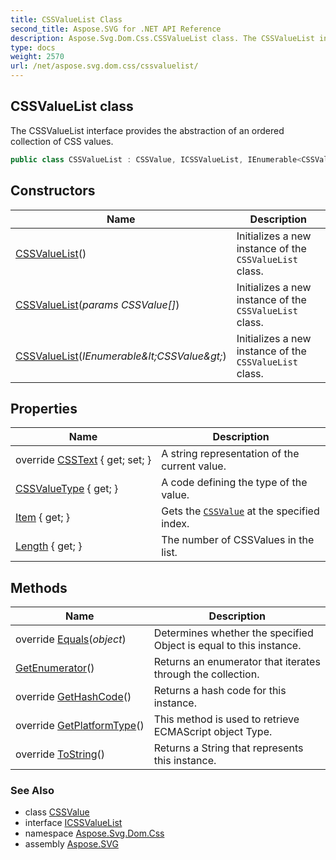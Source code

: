 ```yaml
---
title: CSSValueList Class
second_title: Aspose.SVG for .NET API Reference
description: Aspose.Svg.Dom.Css.CSSValueList class. The CSSValueList interface provides the abstraction of an ordered collection of CSS values
type: docs
weight: 2570
url: /net/aspose.svg.dom.css/cssvaluelist/
---
```

## CSSValueList class

The CSSValueList interface provides the abstraction of an ordered collection of CSS values.

```csharp
public class CSSValueList : CSSValue, ICSSValueList, IEnumerable<CSSValue>
```

## Constructors

| Name | Description |
| --- | --- |
| [CSSValueList](cssvaluelist/#constructor)() | Initializes a new instance of the `CSSValueList` class. |
| [CSSValueList](cssvaluelist/#constructor_1)(*params CSSValue[]*) | Initializes a new instance of the `CSSValueList` class. |
| [CSSValueList](cssvaluelist/#constructor_2)(*IEnumerable&amp;lt;CSSValue&amp;gt;*) | Initializes a new instance of the `CSSValueList` class. |

## Properties

| Name | Description |
| --- | --- |
| override [CSSText](../../aspose.svg.dom.css/cssvaluelist/csstext/) { get; set; } | A string representation of the current value. |
| [CSSValueType](../../aspose.svg.dom.css/cssvalue/cssvaluetype/) { get; } | A code defining the type of the value. |
| [Item](../../aspose.svg.dom.css/cssvaluelist/item/) { get; } | Gets the [`CSSValue`](../cssvalue/) at the specified index. |
| [Length](../../aspose.svg.dom.css/cssvaluelist/length/) { get; } | The number of CSSValues in the list. |

## Methods

| Name | Description |
| --- | --- |
| override [Equals](../../aspose.svg.dom.css/cssvalue/equals/)(*object*) | Determines whether the specified Object is equal to this instance. |
| [GetEnumerator](../../aspose.svg.dom.css/cssvaluelist/getenumerator/)() | Returns an enumerator that iterates through the collection. |
| override [GetHashCode](../../aspose.svg.dom.css/cssvalue/gethashcode/)() | Returns a hash code for this instance. |
| override [GetPlatformType](../../aspose.svg.dom.css/cssvaluelist/getplatformtype/)() | This method is used to retrieve ECMAScript object Type. |
| override [ToString](../../aspose.svg.dom.css/cssvalue/tostring/)() | Returns a String that represents this instance. |

### See Also

* class [CSSValue](../cssvalue/)
* interface [ICSSValueList](../icssvaluelist/)
* namespace [Aspose.Svg.Dom.Css](../../aspose.svg.dom.css/)
* assembly [Aspose.SVG](../../)

